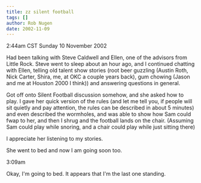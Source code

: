 ```yaml
---
title: zz silent football
tags: []
author: Rob Nugen
date: 2002-11-09
---
```


<p class=date>2:44am CST Sunday 10 November 2002</p>

<p>Had been talking with Steve Caldwell and Ellen, one of the advisors
from Little Rock.  Steve went to sleep about an hour ago, and I
continued chatting with Ellen, telling old talent show stories (root
beer guzzling (Austin Roth, Nick Carter, Shira, me, at OKC a couple
years back), gum chowing (Jason and me at Houston 2000 I think)) and
answering questions in general.</p>

<p>Got off onto Silent Football discussion somehow, and she asked how
to play.  I gave her quick version of the rules (and let me tell you,
if people will sit quietly and pay attention, the rules can be
described in about 5 minutes) and even described the wormholes, and
was able to show how Sam could fwap to her, and then I shrug and the
football lands on the chair. (Assuming Sam could play while snoring,
and a chair could play while just sitting there)</p>

<p>I appreciate her listening to my stories.</p>

<p>She went to bed and now I am going soon too.</p>

<p class=date>3:09am</p>

<p>Okay, I'm going to bed.  It appears that I'm the last one
standing.</p>
